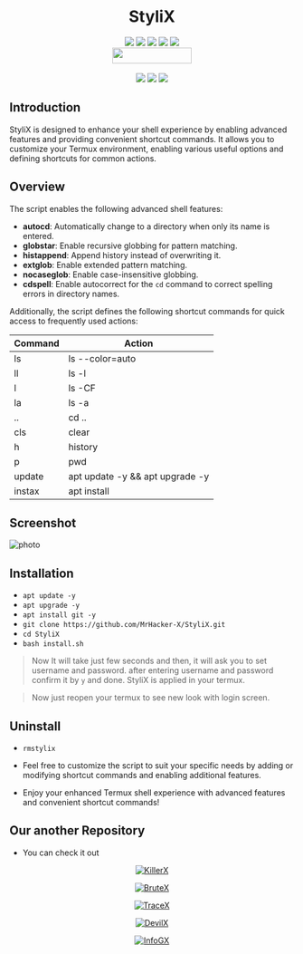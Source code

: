 <h1 align="center">StyliX</h1>

<p align="center">
  <img src="https://img.shields.io/github/stars/MrHacker-X/StyliX?style=for-the-badge&color=orange">
  <img src="https://img.shields.io/github/forks/MrHacker-X/StyliX?color=cyan&style=for-the-badge&color=purple">
  <img src="https://img.shields.io/github/watchers/MrHacker-X/StyliX?color=cyan&style=for-the-badge&color=purple">
  <img src="https://img.shields.io/github/issues/MrHacker-X/StyliX?color=red&style=for-the-badge">
  <img src="https://img.shields.io/github/license/MrHacker-X/StyliX?style=for-the-badge&color=blue"><br>
  <img src="https://hits.dwyl.com/MrHacker-X/StyliX.svg" width="140" height="28">
<br>
<br>
  <img src="https://img.shields.io/badge/Author-Alex Butler-purple?style=flat-square">
  <img src="https://img.shields.io/badge/Open%20Source-Yes-cyan?style=flat-square">
  <img src="https://img.shields.io/badge/Written%20In-Python-blue?style=flat-square">
</p>

## Introduction

StyliX is designed to enhance your shell experience by enabling advanced features and providing convenient shortcut commands. It allows you to customize your Termux environment, enabling various useful options and defining shortcuts for common actions.

## Overview

The script enables the following advanced shell features:

- **autocd**: Automatically change to a directory when only its name is entered.
- **globstar**: Enable recursive globbing for pattern matching.
- **histappend**: Append history instead of overwriting it.
- **extglob**: Enable extended pattern matching.
- **nocaseglob**: Enable case-insensitive globbing.
- **cdspell**: Enable autocorrect for the `cd` command to correct spelling errors in directory names.

Additionally, the script defines the following shortcut commands for quick access to frequently used actions:

| Command | Action                            |
|---------|-----------------------------------|
| ls      | ls --color=auto                   |
| ll      | ls -l                             |
| l       | ls -CF                            |
| la      | ls -a                             |
| ..      | cd ..                             |
| cls     | clear                             |
| h       | history                           |
| p       | pwd                               |
| update  | apt update -y && apt upgrade -y   |
| instax  | apt install                       |
## Screenshot

![photo](https://i.ibb.co/gvbT8Xw/Screenshot-2023-06-16-21-20-33-828-edit-com-termux.jpg)

## Installation

- ```apt update -y```
- ```apt upgrade -y```
- ```apt install git -y```
- ```git clone https://github.com/MrHacker-X/StyliX.git```
- ```cd StyliX```
- ```bash install.sh```
> Now It will take just few seconds and then, it will ask you to set username and password. after entering username and password confirm it by ` y ` and done. StyliX is applied in your termux.

> Now just reopen your termux to see new look with login screen.

## Uninstall

- `rmstylix`

+ Feel free to customize the script to suit your specific needs by adding or modifying shortcut commands and enabling additional features.

+ Enjoy your enhanced Termux shell experience with advanced features and convenient shortcut commands!


## Our another Repository

+ You can check it out

<p align="center"><a href="https://github.com/MrHacker-X/KillerX.git/"><img title="KillerX" src="https://github-readme-stats.vercel.app/api/pin/?username=MrHacker-X&repo=KillerX&theme=dark"></a>
<p align="center"><a href="https://github.com/MrHacker-X/BruteX.git/"><img title="BruteX" src="https://github-readme-stats.vercel.app/api/pin/?username=MrHacker-X&repo=BruteX&theme=dark"></a>
<p align="center"><a href="https://github.com/MrHacker-X/TraceX.git/"><img title="TraceX" src="https://github-readme-stats.vercel.app/api/pin/?username=MrHacker-X&repo=TraceX&theme=dark"></a>
<p align="center"><a href="https://github.com/MrHacker-X/DevilX.git/"><img title="DevilX" src="https://github-readme-stats.vercel.app/api/pin/?username=MrHacker-X&repo=DevilX&theme=dark"></a>
<p align="center"><a href="https://github.com/MrHacker-X/InfoGX.git/"><img title="InfoGX" src="https://github-readme-stats.vercel.app/api/pin/?username=MrHacker-X&repo=InfoGX&theme=dark"></a>


